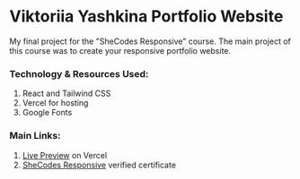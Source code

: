 # Viktoriia Yashkina Portfolio Website

My final project for the "SheCodes Responsive" course. The main project of this course was to create your responsive portfolio website.
<br />
### Technology & Resources Used:
1. React and Tailwind CSS
2. Vercel for hosting
3. Google Fonts
### Main Links:
1. <a href="https://viktoriia-yashkina.vercel.app/">Live Preview</a> on Vercel
2. <a href="https://www.shecodes.io/certificates/b43458f021d6fd49ffbf73b5a7f9a015">SheCodes Responsive</a> verified certificate
